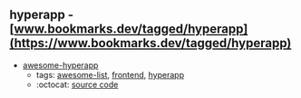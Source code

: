 hyperapp - [www.bookmarks.dev/tagged/hyperapp](https://www.bookmarks.dev/tagged/hyperapp)
---
* [awesome-hyperapp](https://github.com/hyperapp/awesome-hyperapp#readme)
    * tags: [awesome-list](../tagged/awesome-list.md), [frontend](../tagged/frontend.md), [hyperapp](../tagged/hyperapp.md)
    * :octocat: [source code](https://github.com/hyperapp/awesome-hyperapp#readme)
